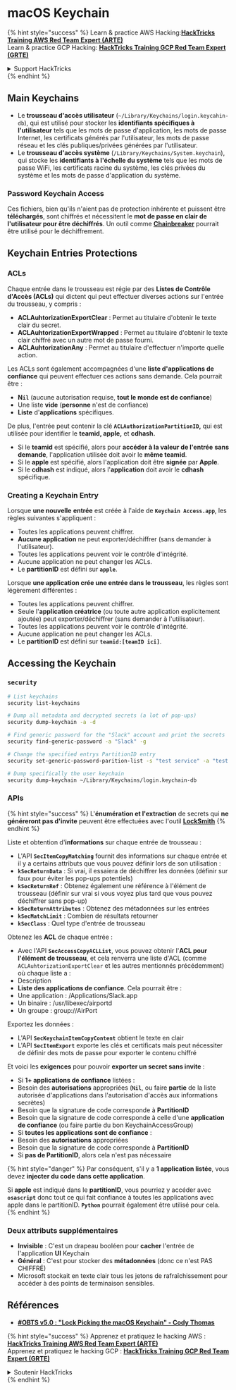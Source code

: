 # macOS Keychain

{% hint style="success" %}
Learn & practice AWS Hacking:<img src="../../.gitbook/assets/arte.png" alt="" data-size="line">[**HackTricks Training AWS Red Team Expert (ARTE)**](https://training.hacktricks.xyz/courses/arte)<img src="../../.gitbook/assets/arte.png" alt="" data-size="line">\
Learn & practice GCP Hacking: <img src="../../.gitbook/assets/grte.png" alt="" data-size="line">[**HackTricks Training GCP Red Team Expert (GRTE)**<img src="../../.gitbook/assets/grte.png" alt="" data-size="line">](https://training.hacktricks.xyz/courses/grte)

<details>

<summary>Support HackTricks</summary>

* Check the [**subscription plans**](https://github.com/sponsors/carlospolop)!
* **Join the** 💬 [**Discord group**](https://discord.gg/hRep4RUj7f) or the [**telegram group**](https://t.me/peass) or **follow** us on **Twitter** 🐦 [**@hacktricks\_live**](https://twitter.com/hacktricks\_live)**.**
* **Share hacking tricks by submitting PRs to the** [**HackTricks**](https://github.com/carlospolop/hacktricks) and [**HackTricks Cloud**](https://github.com/carlospolop/hacktricks-cloud) github repos.

</details>
{% endhint %}


## Main Keychains

* Le **trousseau d'accès utilisateur** (`~/Library/Keychains/login.keycahin-db`), qui est utilisé pour stocker les **identifiants spécifiques à l'utilisateur** tels que les mots de passe d'application, les mots de passe Internet, les certificats générés par l'utilisateur, les mots de passe réseau et les clés publiques/privées générées par l'utilisateur.
* Le **trousseau d'accès système** (`/Library/Keychains/System.keychain`), qui stocke les **identifiants à l'échelle du système** tels que les mots de passe WiFi, les certificats racine du système, les clés privées du système et les mots de passe d'application du système.

### Password Keychain Access

Ces fichiers, bien qu'ils n'aient pas de protection inhérente et puissent être **téléchargés**, sont chiffrés et nécessitent le **mot de passe en clair de l'utilisateur pour être déchiffrés**. Un outil comme [**Chainbreaker**](https://github.com/n0fate/chainbreaker) pourrait être utilisé pour le déchiffrement.

## Keychain Entries Protections

### ACLs

Chaque entrée dans le trousseau est régie par des **Listes de Contrôle d'Accès (ACLs)** qui dictent qui peut effectuer diverses actions sur l'entrée du trousseau, y compris :

* **ACLAuhtorizationExportClear** : Permet au titulaire d'obtenir le texte clair du secret.
* **ACLAuhtorizationExportWrapped** : Permet au titulaire d'obtenir le texte clair chiffré avec un autre mot de passe fourni.
* **ACLAuhtorizationAny** : Permet au titulaire d'effectuer n'importe quelle action.

Les ACLs sont également accompagnées d'une **liste d'applications de confiance** qui peuvent effectuer ces actions sans demande. Cela pourrait être :

* **N`il`** (aucune autorisation requise, **tout le monde est de confiance**)
* Une liste **vide** (**personne** n'est de confiance)
* **Liste** d'**applications** spécifiques.

De plus, l'entrée peut contenir la clé **`ACLAuthorizationPartitionID`,** qui est utilisée pour identifier le **teamid, apple,** et **cdhash.**

* Si le **teamid** est spécifié, alors pour **accéder à la valeur de l'entrée** **sans** **demande**, l'application utilisée doit avoir le **même teamid**.
* Si le **apple** est spécifié, alors l'application doit être **signée** par **Apple**.
* Si le **cdhash** est indiqué, alors l'**application** doit avoir le **cdhash** spécifique.

### Creating a Keychain Entry

Lorsque **une nouvelle** **entrée** est créée à l'aide de **`Keychain Access.app`**, les règles suivantes s'appliquent :

* Toutes les applications peuvent chiffrer.
* **Aucune application** ne peut exporter/déchiffrer (sans demander à l'utilisateur).
* Toutes les applications peuvent voir le contrôle d'intégrité.
* Aucune application ne peut changer les ACLs.
* Le **partitionID** est défini sur **`apple`**.

Lorsque **une application crée une entrée dans le trousseau**, les règles sont légèrement différentes :

* Toutes les applications peuvent chiffrer.
* Seule l'**application créatrice** (ou toute autre application explicitement ajoutée) peut exporter/déchiffrer (sans demander à l'utilisateur).
* Toutes les applications peuvent voir le contrôle d'intégrité.
* Aucune application ne peut changer les ACLs.
* Le **partitionID** est défini sur **`teamid:[teamID ici]`**.

## Accessing the Keychain

### `security`
```bash
# List keychains
security list-keychains

# Dump all metadata and decrypted secrets (a lot of pop-ups)
security dump-keychain -a -d

# Find generic password for the "Slack" account and print the secrets
security find-generic-password -a "Slack" -g

# Change the specified entrys PartitionID entry
security set-generic-password-parition-list -s "test service" -a "test acount" -S

# Dump specifically the user keychain
security dump-keychain ~/Library/Keychains/login.keychain-db
```
### APIs

{% hint style="success" %}
L'**énumération et l'extraction** de secrets qui **ne généreront pas d'invite** peuvent être effectuées avec l'outil [**LockSmith**](https://github.com/its-a-feature/LockSmith)
{% endhint %}

Liste et obtention d'**informations** sur chaque entrée de trousseau :

* L'API **`SecItemCopyMatching`** fournit des informations sur chaque entrée et il y a certains attributs que vous pouvez définir lors de son utilisation :
* **`kSecReturnData`** : Si vrai, il essaiera de déchiffrer les données (définir sur faux pour éviter les pop-ups potentiels)
* **`kSecReturnRef`** : Obtenez également une référence à l'élément de trousseau (définir sur vrai si vous voyez plus tard que vous pouvez déchiffrer sans pop-up)
* **`kSecReturnAttributes`** : Obtenez des métadonnées sur les entrées
* **`kSecMatchLimit`** : Combien de résultats retourner
* **`kSecClass`** : Quel type d'entrée de trousseau

Obtenez les **ACL** de chaque entrée :

* Avec l'API **`SecAccessCopyACLList`**, vous pouvez obtenir l'**ACL pour l'élément de trousseau**, et cela renverra une liste d'ACL (comme `ACLAuhtorizationExportClear` et les autres mentionnés précédemment) où chaque liste a :
* Description
* **Liste des applications de confiance**. Cela pourrait être :
* Une application : /Applications/Slack.app
* Un binaire : /usr/libexec/airportd
* Un groupe : group://AirPort

Exportez les données :

* L'API **`SecKeychainItemCopyContent`** obtient le texte en clair
* L'API **`SecItemExport`** exporte les clés et certificats mais peut nécessiter de définir des mots de passe pour exporter le contenu chiffré

Et voici les **exigences** pour pouvoir **exporter un secret sans invite** :

* Si **1+ applications de confiance** listées :
* Besoin des **autorisations** appropriées (**`Nil`**, ou faire **partie** de la liste autorisée d'applications dans l'autorisation d'accès aux informations secrètes)
* Besoin que la signature de code corresponde à **PartitionID**
* Besoin que la signature de code corresponde à celle d'une **application de confiance** (ou faire partie du bon KeychainAccessGroup)
* Si **toutes les applications sont de confiance** :
* Besoin des **autorisations** appropriées
* Besoin que la signature de code corresponde à **PartitionID**
* Si **pas de PartitionID**, alors cela n'est pas nécessaire

{% hint style="danger" %}
Par conséquent, s'il y a **1 application listée**, vous devez **injecter du code dans cette application**.

Si **apple** est indiqué dans le **partitionID**, vous pourriez y accéder avec **`osascript`** donc tout ce qui fait confiance à toutes les applications avec apple dans le partitionID. **`Python`** pourrait également être utilisé pour cela.
{% endhint %}

### Deux attributs supplémentaires

* **Invisible** : C'est un drapeau booléen pour **cacher** l'entrée de l'application **UI** Keychain
* **Général** : C'est pour stocker des **métadonnées** (donc ce n'est PAS CHIFFRÉ)
* Microsoft stockait en texte clair tous les jetons de rafraîchissement pour accéder à des points de terminaison sensibles.

## Références

* [**#OBTS v5.0 : "Lock Picking the macOS Keychain" - Cody Thomas**](https://www.youtube.com/watch?v=jKE1ZW33JpY)


{% hint style="success" %}
Apprenez et pratiquez le hacking AWS :<img src="../../.gitbook/assets/arte.png" alt="" data-size="line">[**HackTricks Training AWS Red Team Expert (ARTE)**](https://training.hacktricks.xyz/courses/arte)<img src="../../.gitbook/assets/arte.png" alt="" data-size="line">\
Apprenez et pratiquez le hacking GCP : <img src="../../.gitbook/assets/grte.png" alt="" data-size="line">[**HackTricks Training GCP Red Team Expert (GRTE)**<img src="../../.gitbook/assets/grte.png" alt="" data-size="line">](https://training.hacktricks.xyz/courses/grte)

<details>

<summary>Soutenir HackTricks</summary>

* Consultez les [**plans d'abonnement**](https://github.com/sponsors/carlospolop) !
* **Rejoignez le** 💬 [**groupe Discord**](https://discord.gg/hRep4RUj7f) ou le [**groupe telegram**](https://t.me/peass) ou **suivez-nous** sur **Twitter** 🐦 [**@hacktricks\_live**](https://twitter.com/hacktricks\_live)**.**
* **Partagez des astuces de hacking en soumettant des PRs aux** [**HackTricks**](https://github.com/carlospolop/hacktricks) et [**HackTricks Cloud**](https://github.com/carlospolop/hacktricks-cloud) dépôts github.

</details>
{% endhint %}
